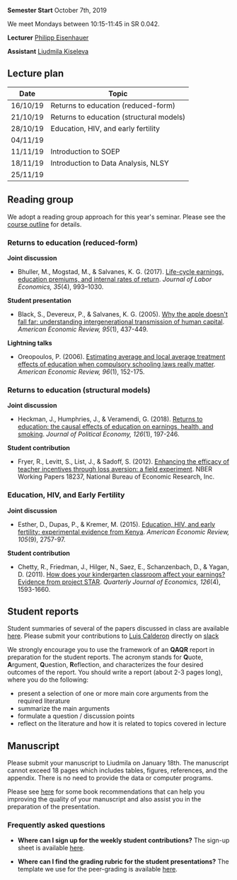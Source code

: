 
**Semester Start** October 7th, 2019

We meet Mondays between 10:15-11:45 in SR 0.042.

**Lecturer** [Philipp Eisenhauer](https://eisenhauer.io)

**Assistant** [Liudmila Kiseleva](https://github.com/milakis)

## Lecture plan

| Date      | Topic                                                  |
| ----------| ------------------------------------------------------ |
| 16/10/19  | Returns to education (reduced-form)                    |
| 21/10/19  | Returns to education (structural models)               |
| 28/10/19  | Education, HIV, and early fertility                                                        |
| 04/11/19  |                                                        |
| 11/11/19  | Introduction to SOEP                                   |
| 18/11/19  | Introduction to Data Analysis, NLSY                    |
| 25/11/19  |                                                        |

## Reading group

We adopt a reading group approach for this year's seminar. Please see the [course outline](https://github.com/HumanCapitalAnalysis/seminar/blob/master/iterations/bonn_ws_2019/00_course_overview.pdf) for details.

### Returns to education (reduced-form)

**Joint discussion**

* Bhuller, M., Mogstad, M., & Salvanes, K. G. (2017). [Life-cycle earnings, education premiums, and internal rates of return](https://www.journals.uchicago.edu/doi/pdfplus/10.1086/692509). *Journal of Labor Economics, 35*(4), 993–1030.

**Student presentation**

* Black, S., Devereux, P., & Salvanes, K. G. (2005). [Why the apple doesn't fall far: understanding intergenerational transmission of human capital](https://pubs.aeaweb.org/doi/pdfplus/10.1257/0002828053828635). *American Economic Review, 95*(1), 437-449.

**Lightning talks**

* Oreopoulos, P. (2006). [Estimating average and local average treatment effects of education when compulsory schooling laws really matter](https://pubs.aeaweb.org/doi/pdfplus/10.1257/000282806776157641). *American Economic Review, 96*(1), 152-175.

### Returns to education (structural models)

**Joint discussion**

* Heckman, J., Humphries, J., & Veramendi, G. (2018). [Returns to education: the causal effects of education on earnings, health, and smoking](https://www.journals.uchicago.edu/doi/pdfplus/10.1086/698760). *Journal of Political Economy, 126*(1), 197-246.

**Student contribution**

* Fryer, R., Levitt, S., List, J., & Sadoff, S. (2012). [Enhancing the efficacy of teacher incentives through loss aversion: a field experiment](https://scholar.harvard.edu/files/fryer/files/teacher_incentives_framing_april_2018.pdf). NBER Working Papers 18237, National Bureau of Economic Research, Inc.

### Education, HIV, and Early Fertility

**Joint discussion**

* Esther, D., Dupas, P., & Kremer, M. (2015). [Education, HIV, and early fertility: experimental evidence from Kenya](https://pubs.aeaweb.org/doi/pdf/10.1257/aer.20121607). *American Economic Review, 105*(9), 2757-97.

**Student contribution**

* Chetty, R., Friedman, J., Hilger, N., Saez, E., Schanzenbach, D., & Yagan, D. (2011). [How does your kindergarten classroom affect your earnings? Evidence from project STAR](https://dash.harvard.edu/bitstream/handle/1/9639983/w16381_2.pdf?sequence=5&isAllowed=y). *Quarterly Journal of Economics, 126*(4), 1593-1660.

## Student reports

Student summaries of several of the papers discussed in class are available [here](https://github.com/HumanCapitalAnalysis/research-module/tree/master/iterations/bonn_ws_2019/student_materials). Please submit your contributions to [Luis Calderon](https://github.com/EconBeast) directly on [slack](https://join.slack.com/t/humancapitalanalysis/shared_invite/enQtNDQ0ODkyODYyODA2LWEyZjdlNWYwYmUyNzlkOWFkNWJkMGI5M2M4ZWUyMThhNWNiMmJhY2ZjY2E4YzE3NGQ5MzcxZTRhN2QxYjgxYWY)

We strongly encourage you to use the framework of an **QAQR** report in preparation for the student reports. The acronym stands for **Q**uote, **A**rgument, **Q**uestion, **R**eflection, and characterizes the four desired outcomes of the report. You should write a report (about 2-3 pages long), where you do the following:

- present a selection of one or more main core arguments from the required literature
- summarize the main arguments
- formulate a question / discussion points
- reflect on the literature and how it is related to topics covered in lecture

## Manuscript

Please submit your manuscript to Liudmila on January 18th. The manuscript cannot exceed 18 pages which includes tables, figures, references, and the appendix. There is no need to provide the data or computer programs.

Please see [here](https://github.com/HumanCapitalAnalysis/general-resources) for some book recommendations that can help you improving the quality of your manuscript and also assist you in the preparation of the presentation.

### Frequently asked questions

* **Where can I sign up for the weekly student contributions?** The sign-up sheet is available [here](https://docs.google.com/spreadsheets/d/1nY8cZB0ZQ26Q1xlbjVQDpXEsiB9LSB3ouqUvuckvvWU/edit?usp=sharing).

* **Where can I find the grading rubric for the student presentations?** The template we use for the peer-grading is available [here](https://github.com/HumanCapitalAnalysis/research-module/blob/master/material/presentation-grading.pdf).
